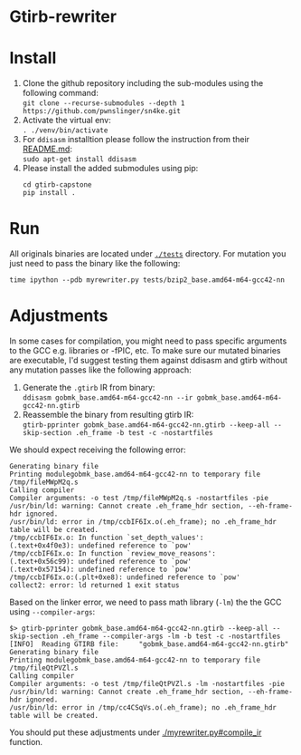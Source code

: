 # Gtirb-rewriter

# Install
1. Clone the github repository including the sub-modules using the following command:  
`git clone --recurse-submodules --depth 1 https://github.com/pwnslinger/sn4ke.git`
2.  Activate the virtual env:  
`. ./venv/bin/activate`  
3. For `ddisasm` installtion please follow the instruction from their [README.md](https://github.com/GrammaTech/ddisasm):  
`sudo apt-get install ddisasm`
4. Please install the added submodules using pip:  
    ```
    cd gtirb-capstone
    pip install .
    ```

# Run
All originals binaries are located under [`./tests`](./tests) directory. For mutation you just need to pass the binary like the following: 

`time ipython --pdb myrewriter.py tests/bzip2_base.amd64-m64-gcc42-nn`


# Adjustments
In some cases for compilation, you might need to pass specific arguments to the GCC e.g. libraries or -fPIC, etc. To make sure our mutated binaries are executable, I'd suggest testing them against ddisasm and gtirb without any mutation passes like the following approach:

1. Generate the `.gtirb` IR from binary:  
`ddisasm gobmk_base.amd64-m64-gcc42-nn --ir gobmk_base.amd64-m64-gcc42-nn.gtirb`  
2. Reassemble the binary from resulting gtirb IR:  
`gtirb-pprinter gobmk_base.amd64-m64-gcc42-nn.gtirb --keep-all --skip-section .eh_frame -b test -c -nostartfiles`  

We should expect receiving the following error: 

```
Generating binary file
Printing modulegobmk_base.amd64-m64-gcc42-nn to temporary file /tmp/fileMWpM2q.s
Calling compiler
Compiler arguments: -o test /tmp/fileMWpM2q.s -nostartfiles -pie 
/usr/bin/ld: warning: Cannot create .eh_frame_hdr section, --eh-frame-hdr ignored.
/usr/bin/ld: error in /tmp/ccbIF6Ix.o(.eh_frame); no .eh_frame_hdr table will be created.
/tmp/ccbIF6Ix.o: In function `set_depth_values':
(.text+0x4f0e3): undefined reference to `pow'
/tmp/ccbIF6Ix.o: In function `review_move_reasons':
(.text+0x56c99): undefined reference to `pow'
(.text+0x57154): undefined reference to `pow'
/tmp/ccbIF6Ix.o:(.plt+0xe8): undefined reference to `pow'
collect2: error: ld returned 1 exit status
```

Based on the linker error, we need to pass math library (`-lm`) the the GCC using `--compiler-args`:  

```
$> gtirb-pprinter gobmk_base.amd64-m64-gcc42-nn.gtirb --keep-all --skip-section .eh_frame --compiler-args -lm -b test -c -nostartfiles 
[INFO]  Reading GTIRB file:     "gobmk_base.amd64-m64-gcc42-nn.gtirb"
Generating binary file
Printing modulegobmk_base.amd64-m64-gcc42-nn to temporary file /tmp/fileQtPVZl.s
Calling compiler
Compiler arguments: -o test /tmp/fileQtPVZl.s -lm -nostartfiles -pie 
/usr/bin/ld: warning: Cannot create .eh_frame_hdr section, --eh-frame-hdr ignored.
/usr/bin/ld: error in /tmp/cc4CSqVs.o(.eh_frame); no .eh_frame_hdr table will be created.
```  

You should put these adjustments under [./myrewriter.py#compile_ir](./myrewriter.py#L184-L194) function. 
